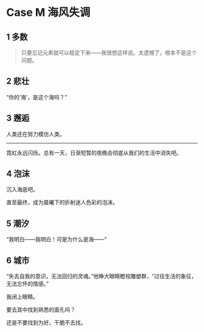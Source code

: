 # Case M 海风失调

## 1 多数

>只要忘记元素就可以稳定下来——我很想这样说。太遗憾了，根本不是这个问题。

## 2 悲壮

“你的‘海’，是这个海吗？”

## 3 邂逅

人类还在努力模仿人类。

---

霓虹永远闪烁。总有一天，日渐短暂的夜晚会彻底从我们的生活中消失吧。

## 4 泡沫

沉入海底吧。

直至最终，成为晨曦下的折射迷人色彩的泡沫。

## 5 潮汐

“我明白——我明白！可是为什么是海——”

## 6 城市

“失去自我的意识，无法回归的灵魂。”他睁大眼睛瞪视雕塑群，“过往生活的象征，无法忘怀的情感。”

我闭上眼睛。

要去其中找到熟悉的面孔吗？

还是不要找到为好。干脆不去找。